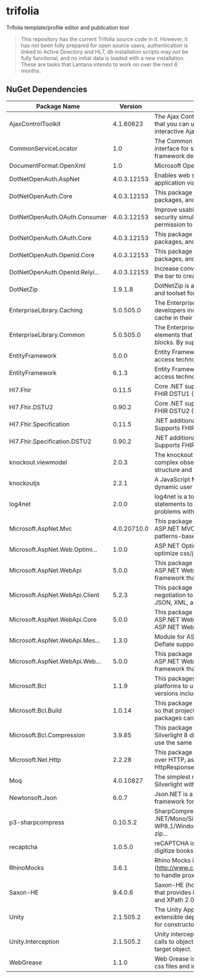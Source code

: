 # trifolia
Trifolia template/profile editor and publication tool

> This repository has the current Trifolia source code in it. However, it has not been fully prepared for open source users; authentication is linked to Active Directory and HL7, db installation scripts may not be fully functional, and no initial data is loaded with a new installation. These are tasks that Lantana intends to work on over the next 6 months.

## NuGet Dependencies
| Package Name | Version | Description |
| ------------ | ------- | ----------- |
| AjaxControlToolkit |  4.1.60623 | The Ajax Control Toolkit contains a rich set of controls that you can use to build highly responsive and interactive Ajax-enabled ... |
| CommonServiceLocator | 1.0 | The Common Service Locator library contains a shared interface for service location which application and framework developers can... |
| DocumentFormat.OpenXml | 1.0 | Microsoft OpenXML SDK 2.0 |
| DotNetOpenAuth.AspNet | 4.0.3.12153 |  Enables web site visitors to log into an ASP.NET web application via popular identity providers,... |
| DotNetOpenAuth.Core | 4.0.3.12153 |  This package contains shared code for other NuGet packages, and contains no public API in and of itself. |   
| DotNetOpenAuth.OAuth.Consumer | 4.0.3.12153 |  Improve usability, reliability, conversion rates and security simultaneously by simply asking the user for permission to access th... |
| DotNetOpenAuth.OAuth.Core | 4.0.3.12153 |  This package contains shared code for other NuGet packages, and contains no public API in and of itself. |   
| DotNetOpenAuth.OpenId.Core | 4.0.3.12153 |  This package contains shared code for other NuGet packages, and contains no public API in and of itself. |  
| DotNetOpenAuth.OpenId.Relyi... | 4.0.3.12153 |  Increase conversion rates to your web site by lowering the bar to create an account with your site,... |     
| DotNetZip | 1.9.1.8 | DotNetZip is an easy-to-use, FAST, FREE class library and toolset for manipulating zip files or folders. |
| EnterpriseLibrary.Caching | 5.0.505.0 | The Enterprise Library Caching Application Block lets developers incorporate a local in-memory or persistent cache in their applic... |
| EnterpriseLibrary.Common | 5.0.505.0 | The Enterprise Library Common assembly contains elements that are shared among multiple application blocks. By supplying a set of ... |
| EntityFramework | 5.0.0 | Entity Framework is Microsoft's recommended data access technology for new applications. |
| EntityFramework | 6.1.3 | Entity Framework is Microsoft's recommended data access technology for new applications. |
| Hl7.Fhir | 0.11.5 |    Core .NET support for working with HL7 FHIR. Supports FHIR DSTU1 (0.0.83). |
| Hl7.Fhir.DSTU2 | 0.90.2 | Core .NET support for working with HL7 FHIR. Supports FHIR DSTU2 (1.0). |
| Hl7.Fhir.Specification | 0.11.5 | .NET additional support for working with HL7 FHIR. Supports FHIR DSTU1 (0.0.83). |
| Hl7.Fhir.Specification.DSTU2 | 0.90.2 | .NET additional support for working with HL7 FHIR. Supports FHIR DSTU2 (1.0). |
| knockout.viewmodel | 2.0.3 | The knockout viewmodel plugin  allows you create complex observable viewmodels easily and with more structure and control than eve... |
| knockoutjs | 2.2.1 | A JavaScript MVVM library to help you create rich, dynamic user interfaces with clean maintainable code |
| log4net | 2.0.0 | log4net is a tool to help the programmer output log statements to a variety of output targets. In case of problems with an applica... |
| Microsoft.AspNet.Mvc | 4.0.20710.0 | This package contains the runtime assemblies for ASP.NET MVC. ASP.NET MVC gives you a powerful, patterns-based way to build dynami... |
| Microsoft.AspNet.Web.Optimi... | 1.0.0 | ASP.NET Optimization introduces a way to bundle and optimize css/js files. |
| Microsoft.AspNet.WebApi | 5.0.0 | This package contains everything you need to host ASP.NET Web API on IIS. ASP.NET Web API is a framework that makes it easy to bui... |
| Microsoft.AspNet.WebApi.Client | 5.2.3 | This package adds support for formatting and content negotiation to System.Net.Http. It includes support for JSON, XML, and form U... |
| Microsoft.AspNet.WebApi.Core | 5.0.0 | This package contains the core runtime assemblies for ASP.NET Web API. This package is used by hosts of the ASP.NET Web API runtim... |
| Microsoft.AspNet.WebApi.Mes... | 1.3.0 | Module for ASP.NET Web API that enables GZip and Deflate support for incoming and outgoing requests. ... |
| Microsoft.AspNet.WebApi.Web... | 5.0.0 | This package contains everything you need to host ASP.NET Web API on IIS. ASP.NET Web API is a framework that makes it easy to bui... |
| Microsoft.Bcl | 1.1.9 | This packages enables projects targeting down-level platforms to use some of the types added in later versions including:... |
| Microsoft.Bcl.Build | 1.0.14 | This package provides build infrastructure components so that projects referencing specific Microsoft packages can successfully bu... |
| Microsoft.Bcl.Compression | 3.9.85 | This package allows projects targeting Windows Phone Silverlight 8 directly or using portable class libraries to use the same ZipA... |
| Microsoft.Net.Http | 2.2.28 | This package includes HttpClient for sending requests over HTTP, as well as HttpRequestMessage and HttpResponseMessage for process... |
| Moq | 4.0.10827 | The simplest mocking library for .NET 3.5/4.0 and Silverlight with deep C# 3.0 integration. |
| Newtonsoft.Json | 6.0.7 |     Json.NET is a popular high-performance JSON framework for .NET |
| p3-sharpcompress | 0.10.5.2 |  SharpCompress is a compression library for .NET/Mono/Silverlight/WP7, WP8, WP8.1/WindowsStore that can unrar, decompress 7zip, zip... |
| recaptcha | 1.0.5.0 |   reCAPTCHA is a free CAPTCHA service that helps to digitize books, newspapers and old time radio shows. |
| RhinoMocks |  3.6.1 |     Rhino Mocks is using Castle Dynamic Proxy (http://www.castleproject.org/dynamicproxy/index.html) to handle proxying the types it n... |
| Saxon-HE | 9.4.0.6 |   Saxon-HE (home edition) is an open source product that provides implementations of XSLT 2.0, XQuery 1.0, and XPath 2.0 at the basi... |
| Unity | 2.1.505.2 | The Unity Application Block (Unity) is a lightweight extensible dependency injection container with support for constructor, prope... |
| Unity.Interception | 2.1.505.2 | Unity interception enables you to effectively capture calls to objects and add additional functionality to the target object. Inte... |
| WebGrease | 1.1.0 | Web Grease is a suite of tools for optimizing javascript, css files and images. |
